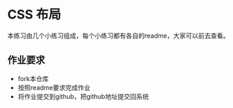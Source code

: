 # CSS 布局

本练习由几个小练习组成，每个小练习都有各自的readme，大家可以前去查看。

## 作业要求
- fork本仓库
- 按照readme要求完成作业
- 将作业提交到github，把github地址提交回系统

